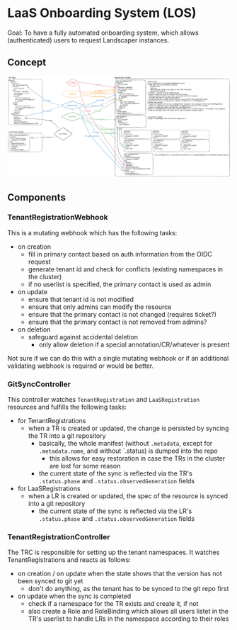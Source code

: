 # LaaS Onboarding System (LOS)

Goal: To have a fully automated onboarding system, which allows (authenticated) users to request Landscaper instances.

## Concept

![architecture](images/los-architecture.png)

## Components

### TenantRegistrationWebhook

This is a mutating webhook which has the following tasks:
- on creation
  - fill in primary contact based on auth information from the OIDC request
  - generate tenant id and check for conflicts (existing namespaces in the cluster)
  - if no userlist is specified, the primary contact is used as admin
- on update
  - ensure that tenant id is not modified
  - ensure that only admins can modify the resource
  - ensure that the primary contact is not changed (requires ticket?)
  - ensure that the primary contact is not removed from admins?
- on deletion
  - safeguard against accidental deletion
    - only allow deletion if a special annotation/CR/whatever is present

Not sure if we can do this with a single mutating webhook or if an additional validating webhook is required or would be better.


### GitSyncController

This controller watches `TenantRegistration` and `LaaSRegistration` resources and fulfills the following tasks:
- for TenantRegistrations
  - when a TR is created or updated, the change is persisted by syncing the TR into a git repository
    - basically, the whole manifest (without `.metadata`, except for `.metadata.name`, and without `.status) is dumped into the repo
      - this allows for easy restoration in case the TRs in the cluster are lost for some reason
    - the current state of the sync is reflected via the TR's `.status.phase` and `.status.observedGeneration` fields
- for LaaSRegistrations
  - when a LR is created or updated, the spec of the resource is synced into a git repository
    - the current state of the sync is reflected via the LR's `.status.phase` and `.status.observedGeneration` fields


### TenantRegistrationController

The TRC is responsible for setting up the tenant namespaces. It watches TenantRegistrations and reacts as follows:
- on creation / on update when the state shows that the version has not been synced to git yet
  - don't do anything, as the tenant has to be synced to the git repo first
- on update when the sync is completed
  - check if a namespace for the TR exists and create it, if not
  - also create a Role and RoleBinding which allows all users listet in the TR's userlist to handle LRs in the namespace according to their roles
